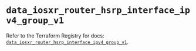 # `data_iosxr_router_hsrp_interface_ipv4_group_v1`

Refer to the Terraform Registry for docs: [`data_iosxr_router_hsrp_interface_ipv4_group_v1`](https://registry.terraform.io/providers/ciscodevnet/iosxr/0.6.0/docs/data-sources/router_hsrp_interface_ipv4_group_v1).

